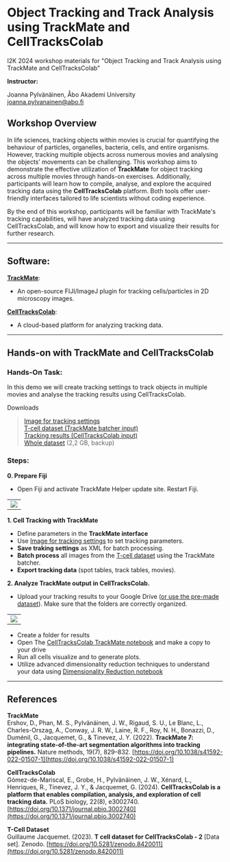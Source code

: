 # Object Tracking and Track Analysis using TrackMate and CellTracksColab

I2K 2024 workshop materials for "Object Tracking and Track Analysis using TrackMate and CellTracksColab"

**Instructor:**

Joanna Pylvänäinen, Åbo Akademi University  
joanna.pylvanainen@abo.fi  

## Workshop Overview

In life sciences, tracking objects within movies is crucial for quantifying the behaviour of particles, organelles, bacteria, cells, and entire organisms. However, tracking multiple objects across numerous movies and analysing the objects’ movements can be challenging. This workshop aims to demonstrate the effective utilization of **TrackMate** for object tracking across multiple movies through hands-on exercises. Additionally, participants will learn how to compile, analyse, and explore the acquired tracking data using the **CellTracksColab** platform. Both tools offer user-friendly interfaces tailored to life scientists without coding experience.

By the end of this workshop, participants will be familiar with TrackMate's tracking capabilities, will have analyzed tracking data using CellTracksColab, and will know how to export and visualize their results for further research.

---

## Software:
[**TrackMate**](https://imagej.net/plugins/trackmate/): <br>
-  An open-source FIJI/ImageJ plugin for tracking cells/particles in 2D microscopy images. 

[**CellTracksColab**](https://github.com/CellMigrationLab/CellTracksColab): <br> 
- A cloud-based platform for analyzing tracking data.

---

## Hands-on with TrackMate and CellTracksColab

### Hands-On Task:
In this demo we will create tracking settings to track objects in multiple movies and analyse the tracking results using CellTracksColab. 

Downloads

> [Image for tracking settings](https://abofi-my.sharepoint.com/:i:/g/personal/joanna_pylvanainen_abo_fi/ERvu_iiIWvBMo2Bnrk9bf7kB69vlmMwmCKNbxbDaP-1APQ?e=yqmxpc) <br>
> [T-cell dataset (TrackMate batcher input)](https://abofi-my.sharepoint.com/:f:/g/personal/joanna_pylvanainen_abo_fi/Eqq_uT6T5pNAsGPt6wKYlAQBTnQx4cxu6uAGb2SmiyFSlQ?e=kDtrcc) <br>
> [Tracking results (CellTracksColab input)](https://abofi-my.sharepoint.com/:f:/g/personal/joanna_pylvanainen_abo_fi/EsvL0faXSb1BgtheKIK3phkBnvuCTzr05fXij3fDO7i_Hw?e=CyfNCi) <br>
> [Whole dataset](https://abofi-my.sharepoint.com/:f:/g/personal/joanna_pylvanainen_abo_fi/EmFrrkXC_R5Fq5rMFkBmmoABJQXFpE7kwXQ9z1lOYh_-OA?e=CIe7rj) (2,2 GB, backup)

### Steps:

**0. Prepare Fiji**
- Open Fiji and activate TrackMate Helper update site. Restart Fiji.

<table>
  <tr>
    <td><img src="https://github.com/user-attachments/assets/bf27c70c-6ba2-4c3a-9ec3-a878563eae7e" /></td>
  </tr>
</table>


**1. Cell Tracking with TrackMate**
- Define parameters in the **TrackMate interface**
- Use [Image for tracking settings](https://abofi-my.sharepoint.com/:i:/g/personal/joanna_pylvanainen_abo_fi/ERvu_iiIWvBMo2Bnrk9bf7kB69vlmMwmCKNbxbDaP-1APQ?e=yqmxpc) to set tracking parameters.
- **Save traking settings** as XML for batch processing.
- **Batch process** all images from the [T-cell dataset](https://abofi-my.sharepoint.com/:f:/g/personal/joanna_pylvanainen_abo_fi/Eqq_uT6T5pNAsGPt6wKYlAQBTnQx4cxu6uAGb2SmiyFSlQ?e=kDtrcc) using the TrackMate batcher.
- **Export tracking data** (spot tables, track tables, movies).

**2. Analyze TrackMate output in CellTracksColab.**

- Upload your tracking results to your Google Drive ([or use the pre-made dataset](https://abofi-my.sharepoint.com/:f:/g/personal/joanna_pylvanainen_abo_fi/EsvL0faXSb1BgtheKIK3phkBnvuCTzr05fXij3fDO7i_Hw?e=vVPtho)). Make sure that the folders are correctly organized.

<table>
  <tr>
    <td><img src="https://github.com/user-attachments/assets/30d5f2dc-125b-462e-a063-66c18a1763ee" /></td>
  </tr>
</table>

- Create a folder for results
- Open The [CellTracksColab TrackMate notebook](https://colab.research.google.com/github/guijacquemet/CellTracksColab/blob/main/Notebook/CellTracksColab_TrackMate.ipynb) and make a copy to your drive 
- Run all cells visualize and to generate plots.
- Utilize advanced dimensionality reduction techniques to understand your data using [Dimensionality Reduction notebook](https://colab.research.google.com/github/guijacquemet/CellTracksColab/blob/main/Notebook/CellTracksColab_Dimensionality_Reduction.ipynb) 

---

## References
**TrackMate**<br>
Ershov, D., Phan, M. S., Pylvänäinen, J. W., Rigaud, S. U., Le Blanc, L., Charles-Orszag, A., Conway, J. R. W., Laine, R. F., Roy, N. H., Bonazzi, D., Duménil, G., Jacquemet, G., & Tinevez, J. Y. (2022). **TrackMate 7: integrating state-of-the-art segmentation algorithms into tracking pipelines.** Nature methods, 19(7), 829–832. [https://doi.org/10.1038/s41592-022-01507-1](https://doi.org/10.1038/s41592-022-01507-1)

**CellTracksColab**<br>
Gómez-de-Mariscal, E., Grobe, H., Pylvänäinen, J. W., Xénard, L., Henriques, R., Tinevez, J. Y., & Jacquemet, G. (2024). **CellTracksColab is a platform that enables compilation, analysis, and exploration of cell tracking data.** PLoS biology, 22(8), e3002740. [https://doi.org/10.1371/journal.pbio.3002740](https://doi.org/10.1371/journal.pbio.3002740)

**T-Cell Dataset**<br>
Guillaume Jacquemet. (2023). **T cell dataset for CellTracksColab - 2** [Data set]. Zenodo. [https://doi.org/10.5281/zenodo.8420011](https://doi.org/10.5281/zenodo.8420011)
